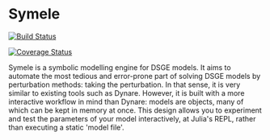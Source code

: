 # Symele

[![Build Status](https://travis-ci.org/angusmoore/Symele.jl.svg?branch=master)](https://travis-ci.org/angusmoore/Symele.jl)

[![Coverage Status](https://coveralls.io/repos/angusmoore/Symele.jl/badge.svg?branch=master&service=github)](https://coveralls.io/github/angusmoore/Symele.jl?branch=master)

Symele is a symbolic modelling engine for DSGE models. It aims to automate the most tedious and error-prone part of solving DSGE models by perturbation methods: taking the perturbation. In that sense, it is very similar to existing tools such as Dynare. However, it is built with a more interactive workflow in mind than Dynare: models are objects, many of which can be kept in memory at once. This design allows you to experiment and test the parameters of your model interactively, at Julia's REPL, rather than executing a static 'model file'.

